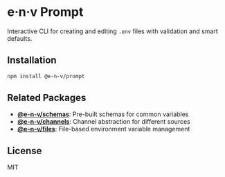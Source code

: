 # e·n·v Prompt

Interactive CLI for creating and editing `.env` files with validation and smart defaults.

## Installation

```bash
npm install @e-n-v/prompt
```

## Related Packages

- **[@e-n-v/schemas](../schemas)**: Pre-built schemas for common variables
- **[@e-n-v/channels](../channels)**: Channel abstraction for different sources
- **[@e-n-v/files](../files)**: File-based environment variable management

## License

MIT
